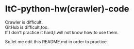  # ItC-python-hw(crawler)-code #

Crawler is difficult.    
GitHub is difficult,too.  
If I don't practice it hard,I will not know how to use them.    

So,let me edit this README.md in order to practice.   
